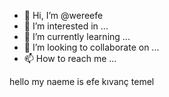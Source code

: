 - 👋 Hi, I’m @wereefe
- 👀 I’m interested in ...
- 🌱 I’m currently learning ...
- 💞️ I’m looking to collaborate on ...
- 📫 How to reach me ...

<!---
wereefe/wereefe is a ✨ special ✨ repository because its `README.md` (this file) appears on your GitHub profile.
You can click the Preview link to take a look at your changes.
--->
hello  my naeme is efe  kıvanç temel
